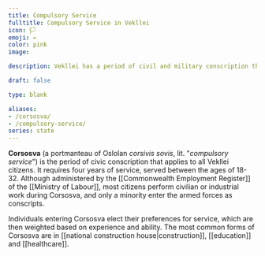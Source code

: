 ```yaml
---
title: Compulsory Service
fulltitle: Compulsory Service in Vekllei
icon: 🏳️
emoji: ←
color: pink
image:

description: Vekllei has a period of civil and military conscription that is served over four years between the ages of 18-32. It fills roles essential to the functioning of society.

draft: false

type: blank

aliases:
- /corsosva/
- /compulsory-service/
series: state
---
```

**Corsosva** (a portmanteau of Oslolan *corsivis sovis*, lit. "*compulsory service*") is the period of civic conscription that applies to all Vekllei citizens. It requires four years of service, served between the ages of 18-32. Although administered by the [[Commonwealth Employment Register]] of the [[Ministry of Labour]], most citizens perform civilian or industrial work during Corsosva, and only a minority enter the armed forces as conscripts.

Individuals entering Corsosva elect their preferences for service, which are then weighted based on experience and ability. The most common forms of Corsosva are in [[national construction house|construction]], [[education]] and [[healthcare]].